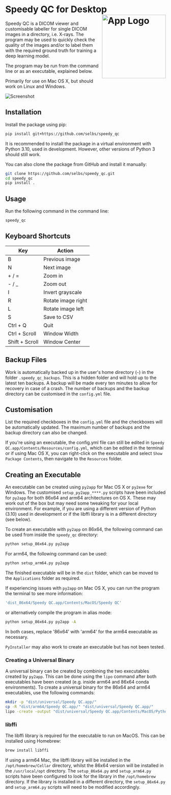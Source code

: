 Speedy QC for Desktop <img src="https://github.com/selbs/speedy_qc/blob/master/speedy_qc/assets/1x/grey.png" alt="App Logo" width="200" style="float: right;">
=====================

Speedy QC is a DICOM viewer and customisable labeller for single DICOM images in a directory, i.e. X-rays. The program may be
used to quickly check the quality of the images and/or to label them with the required ground truth for
training a deep learning model.

The program may be run from the command line or as an executable, explained below.

Primarily for use on Mac OS X, but should work on Linux and Windows.

![Screenshot](https://github.com/selbs/speedy_qc/blob/master/speedy_qc/assets/screenshot.png)

Installation
------------

Install the package using pip:

```bash
pip install git+https://github.com/selbs/speedy_qc
```

It is recommended to install the package in a virtual environment with Python 3.10, used in development.
However, other versions of Python 3 should still work.

You can also clone the package from GitHub and install it manually:

```bash
git clone https://github.com/selbs/speedy_qc.git
cd speedy_qc
pip install .
```

Usage
-----

Run the following command in the command line:

```bash
speedy_qc
```

Keyboard Shortcuts
------------------

| Key            | Action             |
|----------------|--------------------|
| B              | Previous image     |
| N              | Next image         |
| + / =          | Zoom in            |
| - / _          | Zoom out           |
| I              | Invert grayscale   |
| R              | Rotate image right |
| L              | Rotate image left  |
| S              | Save to CSV        |
| Ctrl + Q       | Quit               |
| Ctrl + Scroll  | Window Width       |
| Shift + Scroll | Window Center      |

Backup Files
------------

Work is automatically backed up in the user's home directory (`~`) in the folder `.speedy_qc_backups`.
This is a hidden folder and will hold up to the latest ten backups. A backup will be made every ten minutes to
allow for recovery in case of a crash. The number of backups and the backup directory can be customised
in the `config.yml` file.

Customisation
-------------

List the required checkboxes in the `config.yml` file and the checkboxes will be automatically updated. 
The maximum number of backups and the backup directory can also be changed.

If you're using an executable, the config.yml file can still be edited in 
`Speedy QC.app/Contents/Resources/config.yml`, which can be edited in the terminal or if using Mac OS X,
you can right-click on the executable and select `Show Package Contents`, then navigate to the `Resources` folder.


Creating an Executable
----------------------

An executable can be created using `py2app` for Mac OS X or `py2exe` for Windows. The customised `setup_py2app_****.py`
scripts have been included for `py2app` for both 86x64 and arm64 architectures on OS X. These may work out of the box
but may need some tweaking for your local environment. For example, if you are using a different version of Python
(3.10) used in development or if the libffi library is in a different directory (see below).

To create an executable with `py2app` on 86x64, the following command can be used from inside the `speedy_qc` directory:

```bash
python setup_86x64.py py2app
```

For arm64, the following command can be used:

```bash
python setup_arm64.py py2app
```

The finished executable will be in the `dist` folder, which can be moved to the `Applications` folder as required.

If experiencing issues with `py2app` on Mac OS X, you can run the program the terminal to see more information:

```bash
'dist_86x64/Speedy QC.app/Contents/MacOS/Speedy QC'
```

or alternatively compile the program in alias mode:

```bash
python setup_86x64.py py2app -A
```
In both cases, replace '86x64' with 'arm64' for the arm64 executable as necessary.

`PyInstaller` may also work to create an executable but has not been tested.

### Creating a Universal Binary

A universal binary can be created by combining the two executables created by `py2app`. This can be done using the
`lipo` command after both executables have been created (e.g. inside arm64 and 86x64 conda environments). 
To create a universal binary for the 86x64 and arm64 executables, use the following commands:

```bash
mkdir -p "dist/universal/Speedy QC.app/"
cp -R "dist/arm64/Speedy QC.app/" "dist/universal/Speedy QC.app/"
lipo -create -output "dist/universal/Speedy QC.app/Contents/MacOS/Python" "dist/arm64/Speedy QC.app/Contents/MacOS/Python" "dist/86x64/Speedy QC.app/Contents/MacOS/Python"
```

### libffi

The libffi library is required for the executable to run on MacOS. This can be installed using Homebrew:

```bash
brew install libffi
```

If using a arm64 Mac, the libffi library will be installed in the `/opt/homebrew/Cellar` directory, whilst the 86x64
version will be installed in the `/usr/local/opt` directory. The `setup_86x64.py` and `setup_arm64.py` scripts
have been configured to look for the library in the `/opt/homebrew` directory. If the library is installed in a
different directory, the `setup_86x64.py` and `setup_arm64.py` scripts will need to be modified accordingly.
